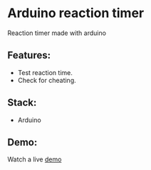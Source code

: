 # Arduino reaction timer

Reaction timer made with arduino

## Features:

- Test reaction time.
- Check for cheating.

## Stack:

- Arduino

## Demo:

Watch a live [demo](https://www.tinkercad.com/things/ldVK3gPtcFX-reaction-timer)
